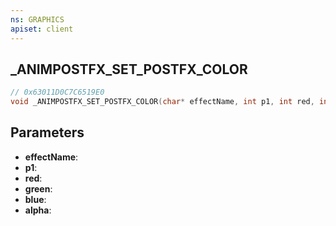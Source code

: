```yaml
---
ns: GRAPHICS
apiset: client
---
```

## _ANIMPOSTFX_SET_POSTFX_COLOR

```c
// 0x63011D0C7C6519E0
void _ANIMPOSTFX_SET_POSTFX_COLOR(char* effectName, int p1, int red, int green, int blue, int alpha);
```


## Parameters
* **effectName**:
* **p1**:
* **red**:
* **green**:
* **blue**:
* **alpha**: